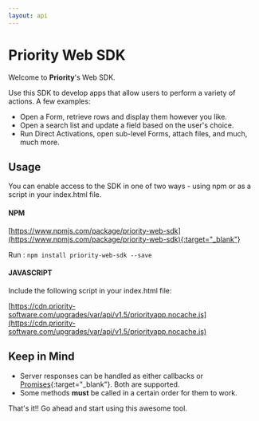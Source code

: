 ```yaml
---
layout: api
---
```


# Priority Web SDK

Welcome to **Priority**'s Web SDK.

Use this SDK to develop apps that allow users to perform a variety of actions. A few examples:

* Open a Form, retrieve rows and display them however you like.
* Open a search list and update a field based on the user's choice.
* Run Direct Activations, open sub-level Forms, attach files, and much, much more.

## Usage
You can enable access to the SDK in one of two ways - using npm or as a script in your index.html file.
#### NPM
[https://www.npmjs.com/package/priority-web-sdk](https://www.npmjs.com/package/priority-web-sdk){:target="_blank"}

Run : `npm install priority-web-sdk --save`

#### JAVASCRIPT

Include the following script in your index.html file:

[https://cdn.priority-software.com/upgrades/var/api/v1.5/priorityapp.nocache.js](https://cdn.priority-software.com/upgrades/var/api/v1.5/priorityapp.nocache.js)

## Keep in Mind

- Server responses can be handled as either callbacks or [Promises](https://developer.mozilla.org/en-US/docs/Web/JavaScript/Reference/Global_Objects/Promise){:target="_blank"}. Both are supported.
- Some methods **must** be called in a certain order for them to work.

That's it!! Go ahead and start using this awesome tool.







